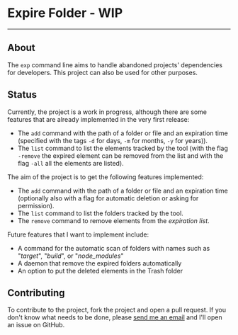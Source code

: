 # Expire Folder - WIP

---

## About

The ``exp`` command line aims to handle abandoned projects' dependencies for developers.
This project can also be used for other purposes.

## Status

Currently, the project is a work in progress, although there are some features that are already implemented in the very first release:
- The ``add`` command with the path of a folder or file and an expiration time (specified with the tags ``-d`` for days, ``-m`` for months, ``-y`` for years)).
- The ``list`` command to list the elements tracked by the tool (with the flag ``-remove`` the expired element can be removed from the list and with the flag ``-all`` all the elements are listed).

The aim of the project is to get the following features implemented:
- The ``add`` command with the path of a folder or file and an expiration time (optionally also with a flag for automatic deletion or asking for permission).
- The ``list`` command to list the folders tracked by the tool. 
- The ``remove`` command to remove elements from the _expiration list_.

Future features that I want to implement include:
- A command for the automatic scan of folders with names such as "_target_", "_build_", or "_node_modules_"
- A daemon that remove the expired folders automatically
- An option to put the deleted elements in the Trash folder

## Contributing

To contribute to the project, fork the project and open a pull request. If you don't know what needs to be done, please 
[send me an email](mailto:gioele.fiorenza2000@gmail.com?subject=Feature%20request%20for%20the%20Expire%20folder%20project&body=Hi,%20I'm%20interested%20in%20helping%20you%20with%20the%20Expire%20Folder%20project.%20What%20can%20I%20do?)
 and I'll open an issue on GitHub.